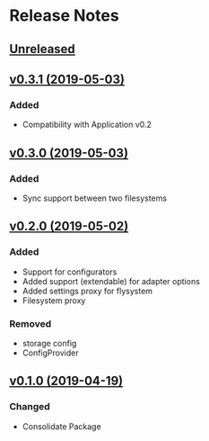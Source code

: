 # Release Notes

## [Unreleased](https://github.com/ixocreate/filesystem-package/compare/0.3.1...develop)

## [v0.3.1 (2019-05-03)](https://github.com/ixocreate/filesystem-package/compare/0.3.0...0.3.1)
### Added
- Compatibility with Application v0.2

## [v0.3.0 (2019-05-03)](https://github.com/ixocreate/filesystem-package/compare/0.2.0...0.3.0)
### Added
- Sync support between two filesystems

## [v0.2.0 (2019-05-02)](https://github.com/ixocreate/filesystem-package/compare/0.1.0...0.2.0)
### Added
- Support for configurators
- Added support (extendable) for adapter options
- Added settings proxy for flysystem
- Filesystem proxy
### Removed
- storage config
- ConfigProvider

## [v0.1.0 (2019-04-19)](https://github.com/ixocreate/filesystem-package/compare/master...0.1.0)

### Changed
- Consolidate Package
